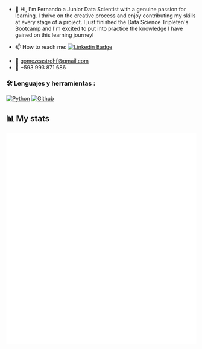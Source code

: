 - 👋 Hi, I'm Fernando a Junior Data Scientist with a genuine passion for learning. I thrive on the creative process and enjoy contributing my skills at every stage of a project.
  I just finished the Data Science Tripleten's Bootcamp and I'm excited to put into practice the knowledge I have gained on this learning journey!
  
- 📫 How to reach me: [![Linkedin Badge](https://img.shields.io/badge/-Fernando'sLinkedin-blue?style=flat&logo=Linkedin&logoColor=white)](https://www.linkedin.com/in/fernando-gomez-castro-443b16277/)
* :e-mail: gomezcastrohf@gmail.com
* :iphone: +593 993 871 686

### :hammer_and_wrench: Lenguajes y herramientas :
[![Python](https://img.shields.io/badge/Python-blue?logo=Python&logoColor=yellow)]()
[![Github](https://img.shields.io/badge/GITHUB-black?logo=GITHUB&logoColor=WITHE)]()

</div>

## 📊 My stats
<img align="center" width="600" alt="Data" src="general.svg">
<!---
Fgc94/Fgc94 is a ✨ special ✨ repository because its `README.md` (this file) appears on your GitHub profile.
You can click the Preview link to take a look at your changes.
--->
